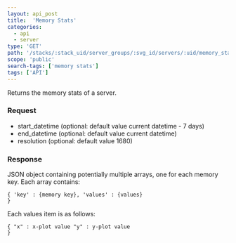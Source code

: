 ```yaml
---
layout: api_post
title:  'Memory Stats'
categories:
  - api
  - server
type: 'GET'
path: '/stacks/:stack_uid/server_groups/:svg_id/servers/:uid/memory_stats'
scope: 'public'
search-tags: ['memory stats']
tags: ['API']
---
```


Returns the memory stats of a server.

### Request

* start\_datetime (optional: default value current datetime - 7 days)
* end\_datetime (optional: default value current datetime)
* resolution (optional: default value 1680)

### Response

JSON object containing potentially multiple arrays, one for each memory key. Each array contains:

<code class="inline-code">{
	'key' : {memory key},
	'values' : {values}
}</code>

Each values item is as follows:

<code class="inline-code">{
	"x" : x-plot value
	"y" : y-plot value 
}</code>
